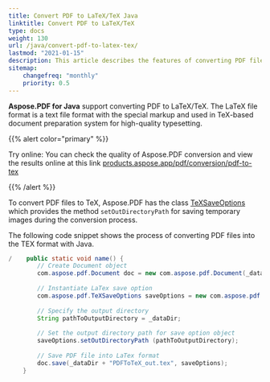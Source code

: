 ```yaml
---
title: Convert PDF to LaTeX/TeX Java
linktitle: Convert PDF to LaTeX/TeX
type: docs
weight: 130
url: /java/convert-pdf-to-latex-tex/
lastmod: "2021-01-15"
description: This article describes the features of converting PDF files to LaTeX format. To convert PDF files to TeX, Aspose.PDF use the class LaTeXSaveOptions.
sitemap:
    changefreq: "monthly"
    priority: 0.5
---
```


**Aspose.PDF for Java** support converting PDF to LaTeX/TeX.
The LaTeX file format is a text file format with the special markup and used in TeX-based document preparation system for high-quality typesetting.

{{% alert color="primary" %}}

Try online: You can check the quality of Aspose.PDF conversion and view the results online at this link [products.aspose.app/pdf/conversion/pdf-to-tex](https://products.aspose.app/pdf/conversion/pdf-to-tex)

{{% /alert %}}

To convert PDF files to TeX, Aspose.PDF has the class [TeXSaveOptions](https://apireference.aspose.com/pdf/java/com.aspose.pdf/TeXSaveOptions) which provides the method `setOutDirectoryPath` for saving temporary images during the conversion process.

The following code snippet shows the process of converting PDF files into the TEX format with Java.

```java
/    public static void name() {
        // Create Document object
        com.aspose.pdf.Document doc = new com.aspose.pdf.Document(_dataDir + "PDFToTeX.pdf");
        
        // Instantiate LaTex save option          
        com.aspose.pdf.TeXSaveOptions saveOptions = new com.aspose.pdf.TeXSaveOptions();
        
        // Specify the output directory
        String pathToOutputDirectory = _dataDir;
        
        // Set the output directory path for save option object
        saveOptions.setOutDirectoryPath (pathToOutputDirectory);
        
        // Save PDF file into LaTex format           
        doc.save(_dataDir + "PDFToTeX_out.tex", saveOptions);        
    }
```
